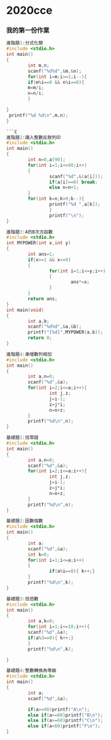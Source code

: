 # 2020cce

### 我的第一份作業

```C
進階題1:分式化簡
#include <stdio.h>
int main()
{
        int m,n;
        scanf("%d%d",&m,&n);
        for(int i=m;i>=1;i--){
        if(m%i==0 && n%i==0){
        m=m/i;
        n=n/i;
        }

}
 printf("%d %d\n",m,n);
}

```C
進階題2:讀入整數反敘列印
#include <stdio.h>
int main()
{
        int n=0,a[90];
        for(int i=1;i<=90;i++)
        {
                scanf("%d",&(a[i]));
                if(a[i]==0) break;
                else n=n+1;
        }
        for(int k=n;k>0;k--){
                printf("%d ",a[k]);
                }
                printf("\n");
}
```
```C
進階題3:A的B次方函數
#include <stdio.h>
int MYPOWER(int x,int y)
{
        int ans=1;
        if(x>=1 && x<=9)
        {
                for(int i=1;i<=y;i++)
                {
                        ans*=x;
                }
        }
        return ans;
}
int main(void)
{
        int a,b;
        scanf("%d%d",&a,&b);
        printf("[%d]",MYPOWER(a,b));
        return 0;
}
```
```C
進階題4:漸增數列相加
#include <stdio.h>
int main()
{
        int a,n=0;
        scanf("%d",&a);
        for(int i=2;i<=a;i++){
                int j,z;
                j=i-1;
                z=j*i;
                n=n+z;
        }
        printf("%d\n",n);
}

```
```C
基礎題1:找零錢
#include <stdio.h>
int main()
{
        int a,n=0;
        scanf("%d",&a);
        for(int i=2;i<=a;i++){
                int j,z;
                j=i-1;
                z=j*i;
                n=n+z;
        }
        printf("%d\n",n);
}
```
```C
基礎題2:因數個數
#include <stdio.h>
int main()
{
        int a;
        scanf("%d",&a);
        int k=0;
        for(int i=1;i<=a;i++)
        {
                if(a%i==0){ k++;}
        }       
        printf("%d\n",k);
}


```
```C
基礎題3:找倍數
#include <stdio.h>
int main()
{
        int a,k=0;
        for(int i=1;i<=10;i++){
        scanf("%d",&a);
        if(a%3==0){ k++;}
        }
        printf("%d\n",k);

}

```
```C
基礎題4:整數轉換為等級
#include <stdio.h>
int main()
{
        int a;
        scanf("%d",&a);

        if(a>=90)printf("A\n");
        else if(a>=80)printf("B\n");
        else if(a>=60)printf("C\n");
        else if(a<60)printf("F\n");
}
```
